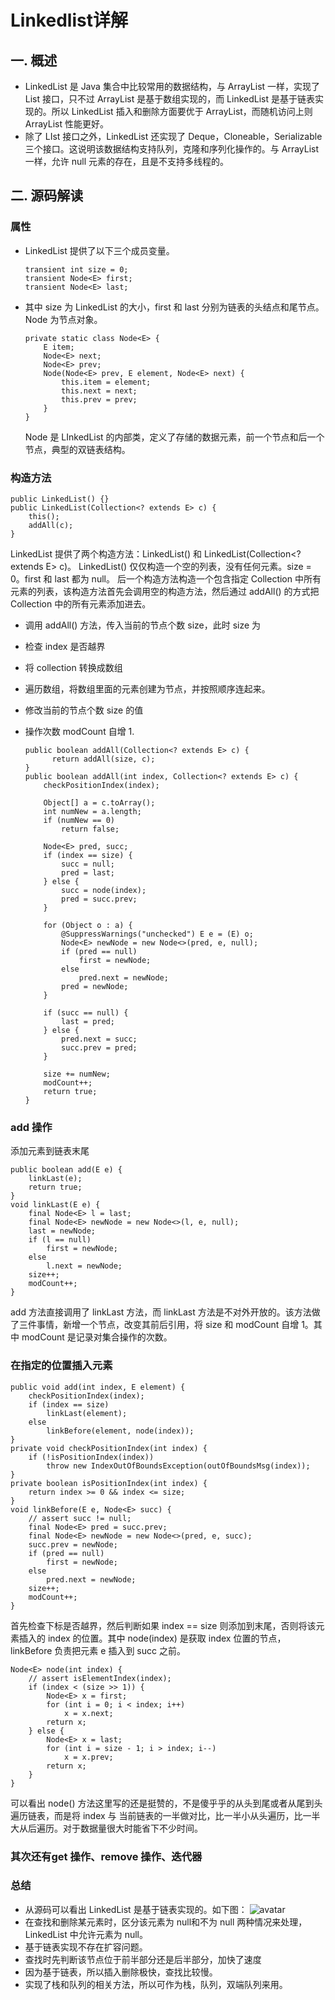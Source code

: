 # Linkedlist详解

## 一. 概述
- LinkedList 是 Java 集合中比较常用的数据结构，与 ArrayList 一样，实现了 List 接口，只不过 ArrayList 是基于数组实现的，而 LinkedList 是基于链表实现的。所以 LinkedList 插入和删除方面要优于 ArrayList，而随机访问上则 ArrayList 性能更好。
- 除了 LIst 接口之外，LinkedList 还实现了 Deque，Cloneable，Serializable 三个接口。这说明该数据结构支持队列，克隆和序列化操作的。与 ArrayList 一样，允许 null 元素的存在，且是不支持多线程的。

## 二. 源码解读
### 属性
- LinkedList 提供了以下三个成员变量。

  ```
  transient int size = 0;
  transient Node<E> first;
  transient Node<E> last;
  ``` 
- 其中 size 为 LinkedList 的大小，first 和 last 分别为链表的头结点和尾节点。Node 为节点对象。

  ```
  private static class Node<E> {
      E item;
      Node<E> next;
      Node<E> prev;
      Node(Node<E> prev, E element, Node<E> next) {
          this.item = element;
          this.next = next;
          this.prev = prev;
      }
  }
  ```
  Node 是 LInkedList 的内部类，定义了存储的数据元素，前一个节点和后一个节点，典型的双链表结构。
### 构造方法

```
public LinkedList() {}
public LinkedList(Collection<? extends E> c) {
    this();
    addAll(c);
}
```
LinkedList 提供了两个构造方法：LinkedList() 和 LinkedList(Collection<? extends E> c)。
LinkedList() 仅仅构造一个空的列表，没有任何元素。size = 0。first 和 last 都为 null。
后一个构造方法构造一个包含指定 Collection 中所有元素的列表，该构造方法首先会调用空的构造方法，然后通过 addAll() 的方式把 Collection 中的所有元素添加进去。

- 调用 addAll() 方法，传入当前的节点个数 size，此时 size 为
- 检查 index 是否越界
- 将 collection 转换成数组
- 遍历数组，将数组里面的元素创建为节点，并按照顺序连起来。
- 修改当前的节点个数 size 的值
- 操作次数 modCount 自增 1.

  ```
  public boolean addAll(Collection<? extends E> c) {
        return addAll(size, c);
  }
  public boolean addAll(int index, Collection<? extends E> c) {
      checkPositionIndex(index);

      Object[] a = c.toArray();
      int numNew = a.length;
      if (numNew == 0)
          return false;

      Node<E> pred, succ;
      if (index == size) {
          succ = null;
          pred = last;
      } else {
          succ = node(index);
          pred = succ.prev;
      }

      for (Object o : a) {
          @SuppressWarnings("unchecked") E e = (E) o;
          Node<E> newNode = new Node<>(pred, e, null);
          if (pred == null)
              first = newNode;
          else
              pred.next = newNode;
          pred = newNode;
      }

      if (succ == null) {
          last = pred;
      } else {
          pred.next = succ;
          succ.prev = pred;
      }

      size += numNew;
      modCount++;
      return true;
  }
  ```
### add 操作
添加元素到链表末尾

```
public boolean add(E e) {
    linkLast(e);
    return true;
}
void linkLast(E e) {
    final Node<E> l = last;
    final Node<E> newNode = new Node<>(l, e, null);
    last = newNode;
    if (l == null)
        first = newNode;
    else
        l.next = newNode;
    size++;
    modCount++;
}
```
add 方法直接调用了 linkLast 方法，而 linkLast 方法是不对外开放的。该方法做了三件事情，新增一个节点，改变其前后引用，将 size 和 modCount 自增 1。其中 modCount 是记录对集合操作的次数。

### 在指定的位置插入元素

```
public void add(int index, E element) {
    checkPositionIndex(index);
    if (index == size)
        linkLast(element);
    else
        linkBefore(element, node(index));
}
private void checkPositionIndex(int index) {
    if (!isPositionIndex(index))
        throw new IndexOutOfBoundsException(outOfBoundsMsg(index));
}
private boolean isPositionIndex(int index) {
    return index >= 0 && index <= size;
}
void linkBefore(E e, Node<E> succ) {
    // assert succ != null;
    final Node<E> pred = succ.prev;
    final Node<E> newNode = new Node<>(pred, e, succ);
    succ.prev = newNode;
    if (pred == null)
        first = newNode;
    else
        pred.next = newNode;
    size++;
    modCount++;
}
```
首先检查下标是否越界，然后判断如果 index == size 则添加到末尾，否则将该元素插入的 index 的位置。其中 node(index) 是获取 index 位置的节点，linkBefore 负责把元素 e 插入到 succ 之前。

```
Node<E> node(int index) {
    // assert isElementIndex(index);
    if (index < (size >> 1)) {
        Node<E> x = first;
        for (int i = 0; i < index; i++)
            x = x.next;
        return x;
    } else {
        Node<E> x = last;
        for (int i = size - 1; i > index; i--)
            x = x.prev;
        return x;
    }
}
```
可以看出 node() 方法这里写的还是挺赞的，不是傻乎乎的从头到尾或者从尾到头遍历链表，而是将 index 与 当前链表的一半做对比，比一半小从头遍历，比一半大从后遍历。对于数据量很大时能省下不少时间。
### 其次还有get 操作、remove 操作、迭代器
### 总结
- 从源码可以看出 LinkedList 是基于链表实现的。如下图：
  ![avatar](https://img-blog.csdn.net/20180527001641397?watermark/2/text/aHR0cHM6Ly9ibG9nLmNzZG4ubmV0L2xvdmV6aGFvaGFpbWln/font/5a6L5L2T/fontsize/400/fill/I0JBQkFCMA==/dissolve/70)
- 在查找和删除某元素时，区分该元素为 null和不为 null 两种情况来处理，LinkedList 中允许元素为 null。
- 基于链表实现不存在扩容问题。
- 查找时先判断该节点位于前半部分还是后半部分，加快了速度
- 因为基于链表，所以插入删除极快，查找比较慢。
- 实现了栈和队列的相关方法，所以可作为栈，队列，双端队列来用。
